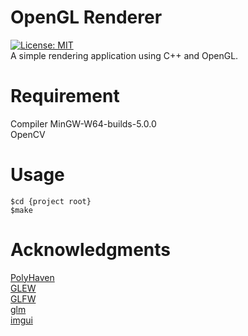 # OpenGL Renderer
[![License: MIT](https://img.shields.io/badge/License-MIT-yellow.svg)](https://opensource.org/licenses/MIT)  
A simple rendering application using C++ and OpenGL.  

# Requirement
Compiler MinGW-W64-builds-5.0.0  
OpenCV

# Usage
```
$cd {project root}  
$make
```

# Acknowledgments
[PolyHaven](https://polyhaven.com/)  
[GLEW](https://glew.sourceforge.net/)  
[GLFW](https://www.glfw.org/)  
[glm](https://github.com/g-truc/glm)  
[imgui](https://github.com/ocornut/imgui)